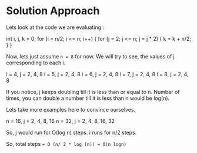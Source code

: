 # Solution Approach

Lets look at the code we are evaluating : 

int i, j, k = 0;
for (i = n/2; i <= n; i++) {
for (j = 2; j <= n; j = j * 2) {
k = k + n/2;
}
}


Now, lets just assume `n = 8` for now. 
We will try to see, the values of j corresponding to each i. 

i = 4, j = 2, 4, 8
i = 5, j = 2, 4, 8
i = 6, j = 2, 4, 8
i = 7, j = 2, 4, 8
i = 8, j = 2, 4, 8


If you notice, j keeps doubling till it is less than or equal to n. Number of times, you can double a number till it is less than n would be log(n). 

Lets take more examples here to convince ourselves.

n = 16, j = 2, 4, 8, 16
n = 32, j = 2, 4, 8, 16, 32


So, j would run for O(log n) steps. 
i runs for n/2 steps. 

So, total steps ` = O (n/ 2 * log (n)) = O(n logn) `
